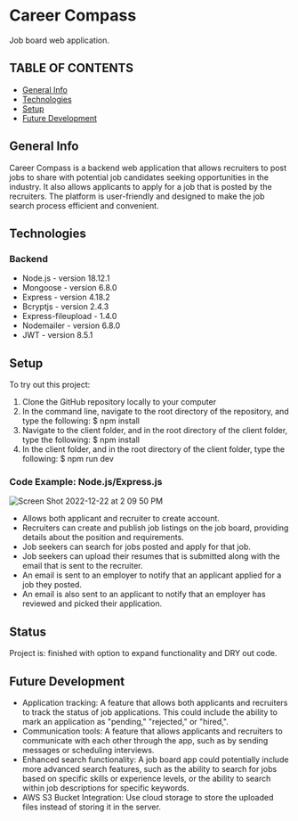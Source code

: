 # Career Compass
Job board web application.

## TABLE OF CONTENTS
- [General Info](#general-info)
- [Technologies](#technologies)
- [Setup](#setup)
- [Future Development](#future-development)


## General Info
Career Compass is a backend web application that allows recruiters to post jobs to share with potential job candidates seeking opportunities in the industry. 
It also allows applicants to apply for a job that is posted by the recruiters. The platform is user-friendly and designed to make the job search process efficient and convenient.

## Technologies
### Backend 
 - Node.js - version 18.12.1
 - Mongoose - version 6.8.0
 - Express - version 4.18.2
 - Bcryptjs - version 2.4.3
 - Express-fileupload - 1.4.0
 - Nodemailer - version 6.8.0
 - JWT - version 8.5.1

## Setup
To try out this project:
1. Clone the GitHub repository locally to your computer
2. In the command line, navigate to the root directory of the repository, and type the following: $ npm install
3. Navigate to the client folder, and in the root directory of the client folder, type the following: $ npm install
4. In the client folder, and in the root directory of the client folder, type the following: $ npm run dev


### Code Example: Node.js/Express.js

![Screen Shot 2022-12-22 at 2 09 50 PM](https://user-images.githubusercontent.com/115439406/209068779-7c4fb168-855b-4f09-900b-eee7b872c521.png)


- Allows both applicant and recruiter to create account.
- Recruiters can create and publish job listings on the job board, providing details about the position and requirements.
- Job seekers can search for jobs posted and apply for that job.
- Job seekers can upload their resumes that is submitted along with the email that is sent to the recruiter.
- An email is sent to an employer to notify that an applicant applied for a job they posted.
- An email is also sent to an applicant to notify that an employer has reviewed and picked their application.

## Status
Project is: finished with option to expand functionality and DRY out code.

## Future Development
- Application tracking: A feature that allows both applicants and recruiters to track the status of job applications. This could include the ability to mark an application as "pending," "rejected," or "hired,".
- Communication tools: A feature that allows applicants and recruiters to communicate with each other through the app, such as by sending messages or scheduling interviews.
- Enhanced search functionality: A job board app could potentially include more advanced search features, such as the ability to search for jobs based on specific skills or experience levels, or the ability to search within job descriptions for specific keywords.
- AWS S3 Bucket Integration: Use cloud storage to store the uploaded files instead of storing it in the server.




